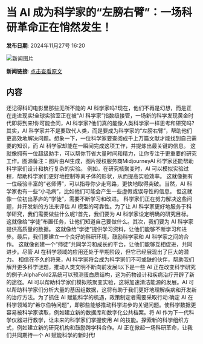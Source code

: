 # 当 AI 成为科学家的“左膀右臂”：一场科研革命正在悄然发生！

**发布日期**: 2024年11月27号 16:20

![新闻图片](https://pic.chinaz.com/picmap/202307061803120795_6.jpg)

**新闻链接**: [点击查看原文](https://www.aibase.com/zh/news/13531)

## 内容

还记得科幻电影里那些无所不能的 AI 科学家吗?现在，他们不再是幻想，而是正在走进现实!全球实验室正在被“AI 科学家”指数级接管，一场新的科学发现黄金时代即将到来!你可能会问，AI 科学家?他们真的能像人类科学家一样思考和研究吗?其实，AI 科学家并不是要取代人类，而是要成为科学家的“左膀右臂”，帮助他们更高效地解决问题。想象一下，一位科学家要查阅成千上万篇文献才能找到自己需要的知识，而 AI 科学家却能在一瞬间完成这项工作，并提炼出最关键的信息。 这就像拥有一位超级助手，可以帮你节省大量时间和精力，让你专注于更重要的研究工作。图源备注：图片由AI生成，图片授权服务商MidjourneyAI 科学家还能帮助科学家们设计和执行复杂的实验。 例如，在研究核聚变时，AI 可以模拟实验过程，帮助科学家们更好地控制等离子体的形状，从而提高实验效率。 这就像拥有一位经验丰富的“老师傅”，可以指导你少走弯路，更快地取得突破。当然，AI 科学家也有一些“小毛病”，比如他们可能会产生一些虚假或误导性的信息。 但这就像一位初出茅庐的“学徒”，需要不断学习和改进。 科学家们正在努力解决这些问题，并开发新的方法来评估 AI 模型的可靠性。为了让 AI 科学家更好地服务于科学研究，我们需要做些什么呢?首先，我们要为 AI 科学家设定明确的研究目标。 这就像给“学徒”布置任务，让他们知道自己要做什么。其次，我们要为 AI 科学家提供高质量的数据。 这就像给“学徒”提供学习资料，让他们能够不断学习和进步。最后，我们要建立一个良好的科研环境，鼓励科学家和 AI 科学家之间的合作。 这就像创建一个“师徒”共同学习和成长的平台，让他们能够互相促进，共同进步。尽管 AI 在科学领域的应用还处于早期阶段，但它已经展现出了巨大的潜力。 相信在不久的将来，AI 科学家将会成为科学家们不可或缺的伙伴，帮助我们解开更多科学谜题，推动人类文明不断向前发展!以下是一些 AI 正在改变科学研究的例子:AlphaFold2系统可以预测蛋白质结构，这为药物设计和疾病治疗开辟了新的途径。AI 可以帮助科学家们模拟核聚变实验，这将加速清洁能源的发展。AI 可以帮助科学家们分析大量的基因组数据，这将有助于我们更好地理解疾病和开发新的治疗方法。为了抓住 AI 赋能科学的机遇，政策制定者需要采取行动:确定 AI 在科学领域的“希尔伯特问题”，即那些能够推动科学进步的关键问题。使科学数据更容易被科学家读取，例如建立新的数据库和数字化公共档案。将 AI 作为下一代科学仪器进行教学，让未来的科学家们掌握使用 AI 的技能。探索新的科学组织方式，例如建立新的研究机构和鼓励跨学科合作。AI 正在掀起一场科研革命，让我们共同期待一个 AI 赋能科学的新时代!
